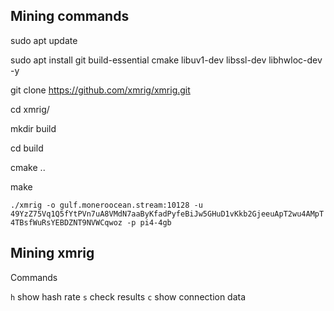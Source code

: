 ## Mining commands 

sudo apt update

sudo apt install git build-essential cmake libuv1-dev libssl-dev libhwloc-dev -y

git clone https://github.com/xmrig/xmrig.git

cd xmrig/

mkdir build

cd build

cmake ..

make

`./xmrig -o gulf.moneroocean.stream:10128 -u 49YzZ75Vq1Q5fYtPVn7uA8VMdN7aaByKfadPyfeBiJw5GHuD1vKkb2GjeeuApT2wu4AMpT4TBsfWuRsYEBDZNT9NVWCqwoz -p pi4-4gb`


## Mining xmrig 

Commands

`h` show hash rate
`s` check results
`c` show connection data
